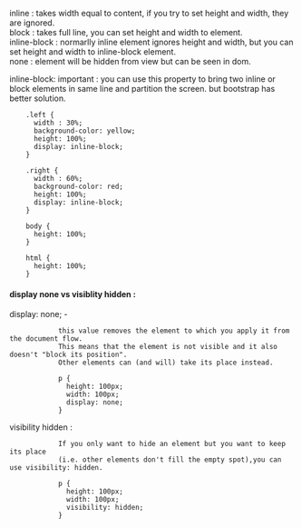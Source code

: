 
inline : takes width equal to content, if you try to set height and width, they are ignored.  
block : takes full line, you can set height and width to element.  
inline-block : normarlly inline element ignores height and width, but you can set height and width to inline-block element.   
none : element will be hidden from view but can be seen in dom.  

inline-block: important : you can use this property to bring two inline or block elements in same line and partition the screen. but bootstrap has better solution.

        .left {
          width : 30%;
          background-color: yellow;
          height: 100%;
          display: inline-block;
        }

        .right {
          width : 60%; 
          background-color: red;
          height: 100%;
          display: inline-block;
        }

        body {
          height: 100%;
        }

        html {
          height: 100%;
        }

#### display none vs visiblity hidden : 

display: none;  - 

                this value removes the element to which you apply it from the document flow. 
                This means that the element is not visible and it also doesn't "block its position". 
                Other elements can (and will) take its place instead.

                p {
                  height: 100px;
                  width: 100px;
                  display: none;
                }

visibility hidden : 

                If you only want to hide an element but you want to keep its place 
                (i.e. other elements don't fill the empty spot),you can use visibility: hidden.
                
                p {
                  height: 100px;
                  width: 100px;
                  visibility: hidden;
                }
